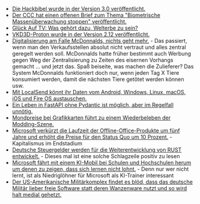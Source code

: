 * [Die Hackbibel wurde in der Version 3.0 veröffentlicht.](https://netzpolitik.org/2024/chaos-computer-club-gemischtes-hack-als-neue-bibel/)
* [Der CCC hat einen offenen Brief zum Thema "Biometrische Massenüberwachung stoppen" veröffentlicht.](https://www.ccc.de/de/updates/2024/offener-brief-biometrische-massenuberwachung-stoppen)
* [Glück Auf TV: Was gehört dazu, Welterbe zu sein?](https://www.youtube.com/watch?v=ZstTg0unsYs)
* [VKD3D-Proton wurde in der Version 2.12 veröffentlicht.](https://www.phoronix.com/news/VKD3D-Proton-2.12)
* [Digitalisierung am Falle McDonnalds, nichts geht mehr.](https://www.borncity.com/blog/2024/03/15/mc-dononalds-weltweiter-ausfall-wegen-technischer-probleme/) - Das passiert, wenn man den Verkaufsstellen absolut nicht vertraut und alles zentral geregelt werden soll. McDonnalds hatte früher bestimmt auch Werbung gegen Weg der Zentralisierung zu Zeiten des eisernen Vorhangs gemacht ... und jetzt das. Spaß beiseite, was machen die Zulieferer? Das System McDonnalds funktioniert doch nur, wenn jeden Tag X Tiere konsumiert werden, damit die nächsten Tiere getötet werden können usw.
* [Mit LocalSend könnt ihr Daten vom Android, Windows, Linux, macOS, iOS und Fire OS austauschen.](https://localsend.org/)
* [Ein Leben in FastAPI ohne Pydantic ist möglich, aber im Regelfall unnötig.](https://improveandrepeat.com/2024/03/python-friday-218-send-data-to-fastapi/)
* [Mondpreise bei Grafikkarten führt zu einem Wiederbeleben der Modding-Szene.](http://www.3dcenter.org/news/news-des-18-maerz-2024)
* [Microsoft verkürzt die Laufzeit der Offline-Office-Produkte um fünf Jahre und erhöht die Preise für den Status Quo um 10 Prozent.](https://www.windowspro.de/news/office-ltsc-2024-ueberschaubare-neuerungen-preis-steigt-um-10-prozent-5-jahre-support/05634) - Kapitalismus im Endstadium
* [Deutsche Steuergelder werden für die Weiterentwicklung von RUST entwickelt.](https://www.phoronix.com/news/Sovereign-Tech-Fund-Rust-uutils) - Dieses mal ist eine solche Schlagzeile positiv zu lesen
* [Microsoft fährt mit einem KI-Mobil bei Schulen und Hochschulen herum um denen zu zeigen, dass sich lernen nicht lohnt.](http://blog.fefe.de/?ts=9b07bbbe) - Denn nur wer nicht lernt, ist als Niedriglöhner für Microsoft als KI-Trainer interessant
* [Der US-Amerikanische Militärkomplex findet es blöd, dass das deutsche Militär lieber freie Software statt deren Wanzenware nutzt und so wird halt medial gehetzt.](http://blog.fefe.de/?ts=9b06dc27)
